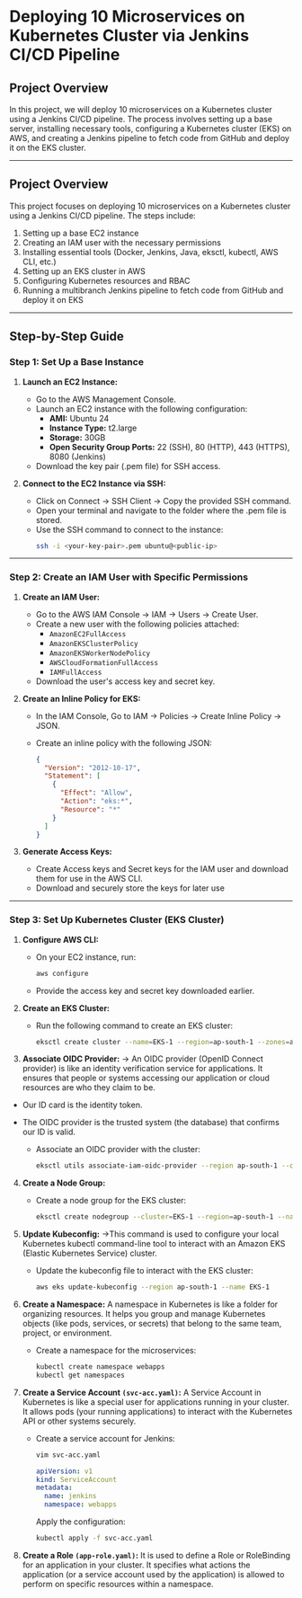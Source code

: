 # Deploying 10 Microservices on Kubernetes Cluster via Jenkins CI/CD Pipeline

## Project Overview
In this project, we will deploy 10 microservices on a Kubernetes cluster using a Jenkins CI/CD pipeline. The process involves setting up a base server, installing necessary tools, configuring a Kubernetes cluster (EKS) on AWS, and creating a Jenkins pipeline to fetch code from GitHub and deploy it on the EKS cluster.

---
## Project Overview
This project focuses on deploying 10 microservices on a Kubernetes cluster using a Jenkins CI/CD pipeline. The steps include:

1. Setting up a base EC2 instance
2. Creating an IAM user with the necessary permissions
3. Installing essential tools (Docker, Jenkins, Java, eksctl, kubectl, AWS CLI, etc.)
4. Setting up an EKS cluster in AWS
5. Configuring Kubernetes resources and RBAC
6. Running a multibranch Jenkins pipeline to fetch code from GitHub and deploy it on EKS

---

## Step-by-Step Guide

### **Step 1: Set Up a Base Instance**
1. **Launch an EC2 Instance:**
   - Go to the AWS Management Console.
   - Launch an EC2 instance with the following configuration:
     - **AMI:** Ubuntu 24
     - **Instance Type:** t2.large
     - **Storage:** 30GB
     - **Open Security Group Ports:** 22 (SSH), 80 (HTTP), 443 (HTTPS), 8080 (Jenkins)
   - Download the key pair (.pem file) for SSH access.

2. **Connect to the EC2 Instance via SSH:**
   - Click on Connect → SSH Client → Copy the provided SSH command.
   - Open your terminal and navigate to the folder where the .pem file is stored.
   - Use the SSH command to connect to the instance:
     ```bash
     ssh -i <your-key-pair>.pem ubuntu@<public-ip>
     ```

---

### **Step 2: Create an IAM User with Specific Permissions**
1. **Create an IAM User:**
   - Go to the AWS IAM Console → IAM → Users → Create User.
   - Create a new user with the following policies attached:
     - `AmazonEC2FullAccess`
     - `AmazonEKSClusterPolicy`
     - `AmazonEKSWorkerNodePolicy`
     - `AWSCloudFormationFullAccess`
     - `IAMFullAccess`
   - Download the user's access key and secret key.

2. **Create an Inline Policy for EKS:**
   - In the IAM Console, Go to IAM → Policies → Create Inline Policy → JSON.
   - Create an inline policy with the following JSON:

     ```json
     {
       "Version": "2012-10-17",
       "Statement": [
         {
           "Effect": "Allow",
           "Action": "eks:*",
           "Resource": "*"
         }
       ]
     }
     ```

3. **Generate Access Keys:**
   - Create Access keys and Secret keys for the IAM user and download them for use in the AWS CLI.
   - Download and securely store the keys for later use
---


### **Step 3: Set Up Kubernetes Cluster (EKS Cluster)**
1. **Configure AWS CLI:**
   - On your EC2 instance, run:
     ```bash
     aws configure
     ```
   - Provide the access key and secret key downloaded earlier.

2. **Create an EKS Cluster:**
   - Run the following command to create an EKS cluster:
     ```bash
     eksctl create cluster --name=EKS-1 --region=ap-south-1 --zones=ap-south-1a,ap-south-1b --without-nodegroup
     ```

3. **Associate OIDC Provider:** → An OIDC provider (OpenID Connect provider) is like an identity verification service for applications. It ensures that people or systems accessing our application or cloud resources are who they claim to be.

- Our ID card is the identity token.
- The OIDC provider is the trusted system (the database) that confirms our ID is valid.

   - Associate an OIDC provider with the cluster:
     ```bash
     eksctl utils associate-iam-oidc-provider --region ap-south-1 --cluster EKS-1 --approve
     ```

4. **Create a Node Group:**
   - Create a node group for the EKS cluster:
     ```bash
     eksctl create nodegroup --cluster=EKS-1 --region=ap-south-1 --name=node2 --node-type=t3.medium --nodes=3 --nodes-min=2 --nodes-max=4 --node-volume-size=20 --ssh-access --ssh-public-key=DevOps --managed --asg-access --external-dns-access --full-ecr-access --appmesh-access --alb-ingress-access
     ```

5. **Update Kubeconfig:** →This command is used to configure your local Kubernetes kubectl command-line tool to interact with an Amazon EKS (Elastic Kubernetes Service) cluster.

   - Update the kubeconfig file to interact with the EKS cluster:
     ```bash
     aws eks update-kubeconfig --region ap-south-1 --name EKS-1
     ```

6. **Create a Namespace:** A namespace in Kubernetes is like a folder for organizing resources. It helps you group and manage Kubernetes objects (like pods, services, or secrets) that belong to the same team, project, or environment.

   - Create a namespace for the microservices:
     ```bash
     kubectl create namespace webapps
     kubectl get namespaces
     ```

7. **Create a Service Account `(svc-acc.yaml)`:** A Service Account in Kubernetes is like a special user for applications running in your cluster. It allows pods (your running applications) to interact with the Kubernetes API or other systems securely.

   - Create a service account for Jenkins:

     ```bash
     vim svc-acc.yaml
     ```

     ```yaml
     apiVersion: v1
     kind: ServiceAccount
     metadata:
       name: jenkins
       namespace: webapps
     ```

     Apply the configuration:
     ```bash
     kubectl apply -f svc-acc.yaml
     ```
     
8. **Create a Role `(app-role.yaml)`:** It is used to define a Role or RoleBinding for an application in your cluster. It specifies what actions the application (or a service account used by the application) is allowed to perform on specific resources within a namespace.